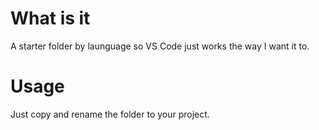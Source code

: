 # What is it

A starter folder by launguage so VS Code just works the way I want it to.


# Usage

Just copy and rename the folder to your project.
